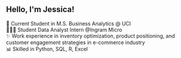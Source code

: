 ## Hello, I'm Jessica! 

🏫 Current Student in M.S. Business Analytics @ UCI  
👩🏻‍💻 Student Data Analyst Intern @Ingram Micro   
✨ Work experience in inventory optimization, product positioning, and customer engagement strategies in e-commerce industry  
📊 Skilled in Python, SQL, R, Excel

<!--
**jessica-chouu/jessica-chouu** is a ✨ _special_ ✨ repository because its `README.md` (this file) appears on your GitHub profile.

